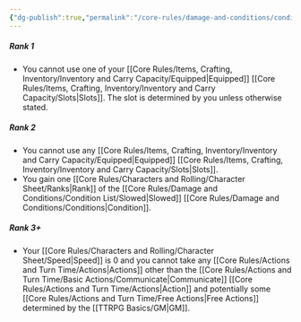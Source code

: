 ```yaml
---
{"dg-publish":true,"permalink":"/core-rules/damage-and-conditions/condition-list/restrained/"}
---
```


##### Rank 1
- You cannot use one of your [[Core Rules/Items, Crafting, Inventory/Inventory and Carry Capacity/Equipped\|Equipped]] [[Core Rules/Items, Crafting, Inventory/Inventory and Carry Capacity/Slots\|Slots]]. The slot is determined by you unless otherwise stated.
##### Rank 2
- You cannot use any [[Core Rules/Items, Crafting, Inventory/Inventory and Carry Capacity/Equipped\|Equipped]] [[Core Rules/Items, Crafting, Inventory/Inventory and Carry Capacity/Slots\|Slots]].
- You gain one [[Core Rules/Characters and Rolling/Character Sheet/Ranks\|Rank]] of the [[Core Rules/Damage and Conditions/Condition List/Slowed\|Slowed]] [[Core Rules/Damage and Conditions/Conditions\|Condition]].
##### Rank 3+
- Your [[Core Rules/Characters and Rolling/Character Sheet/Speed\|Speed]] is 0 and you cannot take any [[Core Rules/Actions and Turn Time/Actions\|Actions]] other than the [[Core Rules/Actions and Turn Time/Basic Actions/Communicate\|Communicate]] [[Core Rules/Actions and Turn Time/Actions\|Action]] and potentially some [[Core Rules/Actions and Turn Time/Free Actions\|Free Actions]] determined by the [[TTRPG Basics/GM\|GM]].